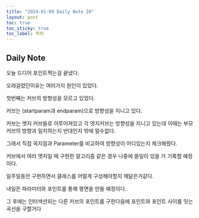 ```yaml
---
title: "2024-01-09 Daily Note 20"
layout: post
toc: true
toc_sticky: true
toc_label: 목차
---
```


## Daily Note

오늘 드디어 포인트찍는걸 끝냈다.

오래걸렸던이유는 여러가지 원인이 있었다.

첫번째는 커브의 방향성을 모르고 있었다.

커브는 (startparam과 endparam)으로 방향성을 지니고 있다.

커브는 엣지 커브들로 이루어져있고 각 엣지커브는 방향성을 지니고 있는데 이때는 부모 커브의 방향과 일치하는지 반대인지 밖에 알수없다.

그래서 직접 꼭지점과 Parameter를 비교하여 방향성이 어디있는지 체크해줬다.

커브에서 여러 엣지일 때 구현한 알고리즘 같은 경우 나중에 쓸일이 있을 거 기록할 예정이다.

일주일동안 구현하면서 클래스를 어떨게 구성해야할지 깨달은거같다. 

내일은 파라미터와 포인트를 통해 평면을 만들 예정이다.

그 후에는 인터색션되는 다른 커브의 포인트를 구한다음에 포인트와 포인트 사이를 잇는 곡선을 구할거다